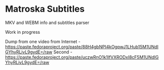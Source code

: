 # Matroska Subtitles
MKV and WEBM info and subtitles parser

Work in progress

Dump from one video from Internet - https://paste.fedoraproject.org/paste/88H4gbNPI4kOgpwJ1LHub15M1UNdIGYhyRLivL9gydE=/raw
Second - https://paste.fedoraproject.org/paste/uczwRnO1k1IfVXRODxI8cF5M1UNdIGYhyRLivL9gydE=/raw